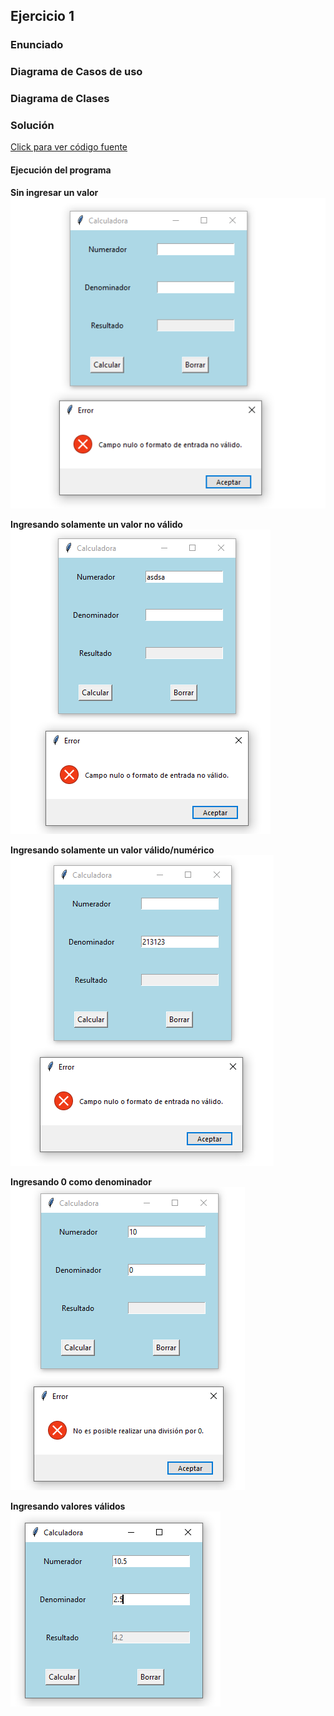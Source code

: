 ## Ejercicio 1

### Enunciado



### Diagrama de Casos de uso



### Diagrama de Clases



### Solución

[Click para ver código fuente](https://github.com/Kolozuz/oop_unal_202501_act5/blob/main/Ejercicio1/code.py)

#### Ejecución del programa

**Sin ingresar un valor**
![alt text](media/image.png)

**Ingresando solamente un valor no válido**
![alt text](media/image-1.png)

**Ingresando solamente un valor válido/numérico**
![alt text](media/image-2.png)

**Ingresando 0 como denominador**
![alt text](media/image-3.png)

**Ingresando valores válidos**
![alt text](media/image-4.png)

